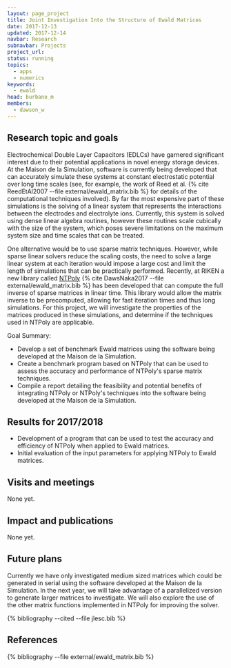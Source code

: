 ```yaml
---
layout: page_project
title: Joint Investigation Into the Structure of Ewald Matrices
date: 2017-12-13
updated: 2017-12-14
navbar: Research
subnavbar: Projects
project_url:
status: running
topics:
  - apps
  - numerics
keywords:
  - ewald
head: burbano_m
members:
  - dawson_w
---
```


## Research topic and goals
Electrochemical Double Layer Capacitors (EDLCs) have garnered significant
interest due to their potential applications in novel energy storage devices.
At the Maison de la Simulation, software is currently being developed that can
accurately simulate these systems at constant electrostatic potential over long
time scales (see, for example, the work of Reed et al.
{% cite ReedEtAl2007 --file external/ewald_matrix.bib %}
for details of the computational techniques involved). By far the most expensive
part of these simulations is the solving of a linear system that represents the
interactions between the electrodes and electrolyte ions. Currently, this
system is solved using dense linear algebra routines, however these routines
scale cubically with the size of the system, which poses severe limitations on
the maximum system size and time scales that can be treated.

One alternative would be to use sparse matrix techniques. However, while sparse
linear solvers reduce the scaling costs, the need to solve a large linear
system at each iteration would impose a large cost and limit the length of
simulations that can be practically performed. Recently, at RIKEN a new library
called [NTPoly](http://william-dawson.github.io/NTPoly) 
{% cite DawsNaka2017 --file external/ewald_matrix.bib %}
has been developed that can compute the full inverse of sparse
matrices in linear time. This library would allow the matrix inverse to be
precomputed, allowing for fast iteration times and thus long simulations. For
this project, we will investigate the properties of the matrices produced in
these simulations, and determine if the techniques used in NTPoly are
applicable.

Goal Summary:

- Develop a set of benchmark Ewald matrices using the software being developed
at the Maison de la Simulation.
- Create a benchmark program based on NTPoly that can be used to assess the
accuracy and performance of NTPoly's sparse matrix techniques.
- Compile a report detailing the feasibility and potential benefits of
integrating NTPoly or NTPoly's techniques into the software being developed
at the Maison de la Simulation.

## Results for 2017/2018
* Development of a program that can be used to test the accuracy and efficiency
of NTPoly when applied to Ewald matrices.
* Initial evaluation of the input parameters for applying NTPoly to Ewald
matrices.

## Visits and meetings
None yet.

## Impact and publications
None yet.

## Future plans

Currently we have only investigated medium sized matrices which could be
generated in serial using the software developed at the Maison de la 
Simulation. In the next year, we will take advantage of a parallelized version
to generate larger matrices to investigate. We will also explore the use
of the other matrix functions implemented in NTPoly for improving the solver.

<!--
{% comment %}
=============================
== CITING OWN PUBLICATIONS ==
=============================

You can list your own publications below in case you did not cite them in the text
(which you should do, though).
Use the Liquid citing syntax as explained in the wiki:
https://github.com/JLESC/jlesc.github.io/wiki/Markup-Language#cite-and-list-publications
Remember to use the `--file jlesc.bib` with the `cite` tag.

=====================================
== START HERE WITH YOUR ADDITIONAL REFERENCES ==
{% endcomment %}



{% comment %}
== NO MORE BELOW THIS ==
========================
{% endcomment %}
-->

{% bibliography --cited --file jlesc.bib %}


## References

{% bibliography --file external/ewald_matrix.bib %}

